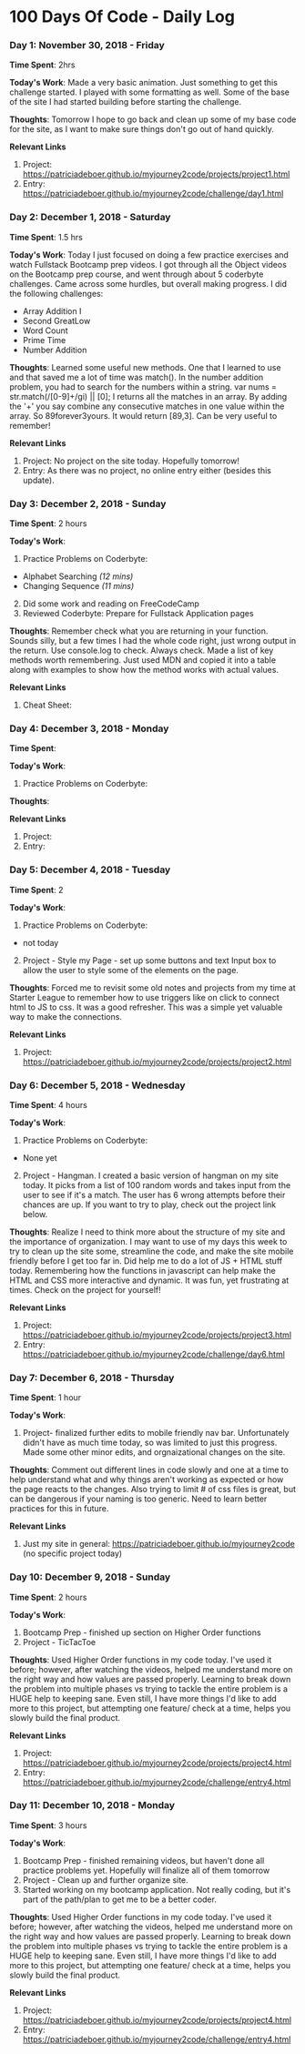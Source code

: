 # 100 Days Of Code - Daily Log
<!--- ### Day 2: December 1, 2018 - Friday
**Time Spent**: 

**Today's Work**: 

**Thoughts**: 

**Relevant Links**
1. Project:
2. Entry:

--->

### Day 1: November 30, 2018 - Friday
**Time Spent**: 2hrs

**Today's Work**: Made a very basic animation. Just something to get this challenge started. I played with some formatting as well. Some of the base of the site I had started building before starting the challenge. 

**Thoughts**: Tomorrow I hope to go back and clean up some of my base code for the site, as I want to make sure things don't go out of hand quickly. 

**Relevant Links**
1. Project: https://patriciadeboer.github.io/myjourney2code/projects/project1.html
2. Entry: https://patriciadeboer.github.io/myjourney2code/challenge/day1.html


### Day 2: December 1, 2018 - Saturday
**Time Spent**: 1.5 hrs

**Today's Work**: Today I just focused on doing a few practice exercises and watch Fullstack Bootcamp prep videos. I got through all the Object videos on the Bootcamp prep course, and went through about 5 coderbyte challenges. Came across some hurdles, but overall making progress. I did the following challenges: 
+  Array Addition I
+  Second GreatLow
+  Word Count
+  Prime Time
+  Number Addition

**Thoughts**: Learned some useful new methods. One that I learned to use and that saved me a lot of time was match(). In the number addition problem, you had to search for the numbers within a string. var nums = str.match(/[0-9]+/gi) || [0]; I returns all the matches in an array. By adding the '+' you say combine any consecutive matches in one value within the array. So 89forever3yours. It would return [89,3]. Can be very useful to remember!

**Relevant Links**
1. Project: No project on the site today. Hopefully tomorrow!
2. Entry: As there was no project, no online entry either (besides this update).

### Day 3: December 2, 2018 - Sunday
**Time Spent**: 2 hours

**Today's Work**:  
1. Practice Problems on Coderbyte:
  + Alphabet Searching _(12 mins)_
  + Changing Sequence _(11 mins)_
2. Did some work and reading on FreeCodeCamp
3. Reviewed Coderbyte: Prepare for Fullstack Application pages

**Thoughts**: Remember check what you are returning in your function. Sounds silly, but a few times I had the whole code right, just wrong output in the return. Use console.log to check. Always check. Made a list of key methods worth remembering. Just used MDN and copied it into a table along with examples to show how the method works with actual values. 

**Relevant Links**
1. Cheat Sheet: 

### Day 4: December 3, 2018 - Monday
**Time Spent**: 

**Today's Work**:  
1. Practice Problems on Coderbyte:
  

**Thoughts**: 

**Relevant Links**
1. Project: 
2. Entry: 

### Day 5: December 4, 2018 - Tuesday
**Time Spent**: 2

**Today's Work**:  
1. Practice Problems on Coderbyte:
  + not today
2. Project - Style my Page - set up some buttons and text Input box to allow the user to style some of the elements on the page.

**Thoughts**: Forced me to revisit some old notes and projects from my time at Starter League to remember how to use triggers like on click to connect html to JS to css. It was a good refresher. This was a simple yet valuable way to make the connections. 

**Relevant Links**
1. Project: https://patriciadeboer.github.io/myjourney2code/projects/project2.html

### Day 6: December 5, 2018 - Wednesday
**Time Spent**: 4 hours

**Today's Work**:  
1. Practice Problems on Coderbyte:
  + None yet
2. Project - Hangman. I created a basic version of hangman on my site today. It picks from a list of 100 random words and takes input from the user to see if it's a match. The user has 6 wrong attempts before their chances are up. If you want to try to play, check out the project link below. 

**Thoughts**: Realize I need to think more about the structure of my site and the importance of organization. I may want to use of my days this week to try to clean up the site some, streamline the code, and make the site mobile friendly before I get too far in. 
Did help me to do a lot of JS + HTML stuff today. Remembering how the functions in javascript can help make the HTML and CSS more interactive and dynamic. It was fun, yet frustrating at times. Check on the project for yourself!

**Relevant Links**
1. Project: https://patriciadeboer.github.io/myjourney2code/projects/project3.html
2. Entry: https://patriciadeboer.github.io/myjourney2code/challenge/day6.html

### Day 7: December 6, 2018 - Thursday
**Time Spent**: 1 hour

**Today's Work**:  
1. Project- finalized further edits to mobile friendly nav bar. Unfortunately didn't have as much time today, so was limited to just this progress. Made some other minor edits, and orgnaizational changes on the site.

**Thoughts**: Comment out different lines in code slowly and one at a time to help understand what and why things aren't working as expected or how the page reacts to the changes. Also trying to limit # of css files is great, but can be dangerous if your naming is too generic. Need to learn better practices for this in future. 

**Relevant Links**
1. Just my site in general: https://patriciadeboer.github.io/myjourney2code (no specific project today)

### Day 10: December 9, 2018 - Sunday
**Time Spent**: 2 hours

**Today's Work**:  
1. Bootcamp Prep - finished up section on Higher Order functions
2. Project - TicTacToe

**Thoughts**: Used Higher Order functions in my code today. I've used it before; however, after watching the videos, helped me understand more on the right way and how values are passed properly. 
Learning to break down the problem into multiple phases vs trying to tackle the entire problem is a HUGE help to keeping sane. Even still, I have more things I'd like to add more to this project, but attempting one feature/ check at a time, helps you slowly build the final product.

**Relevant Links**
1. Project: https://patriciadeboer.github.io/myjourney2code/projects/project4.html
2. Entry: https://patriciadeboer.github.io/myjourney2code/challenge/entry4.html

### Day 11: December 10, 2018 - Monday
**Time Spent**: 3 hours

**Today's Work**:  
1. Bootcamp Prep - finished remaining videos, but haven't done all practice problems yet. Hopefully will finalize all of them tomorrow
2. Project - Clean up and further organize site.
3. Started working on my bootcamp application. Not really coding, but it's part of the path/plan to get me to be a better coder.

**Thoughts**: Used Higher Order functions in my code today. I've used it before; however, after watching the videos, helped me understand more on the right way and how values are passed properly. 
Learning to break down the problem into multiple phases vs trying to tackle the entire problem is a HUGE help to keeping sane. Even still, I have more things I'd like to add more to this project, but attempting one feature/ check at a time, helps you slowly build the final product.

**Relevant Links**
1. Project: https://patriciadeboer.github.io/myjourney2code/projects/project4.html
2. Entry: https://patriciadeboer.github.io/myjourney2code/challenge/entry4.html
